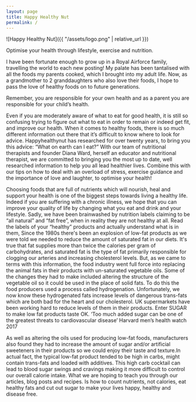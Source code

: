 ```yaml
---
layout: page
title: Happy Healthy Nut
permalink: /
---
```


![Happy Healthy Nut]({{ "/assets/logo.png" | relative_url }})

Optimise your health through lifestyle, exercise and nutrition.

I have been fortunate enough to grow up in a Royal Airforce family, travelling the world to each new posting! My palate has been tantalised with all the foods my parents cooked, which I brought into my adult life. Now, as a grandmother to 2 granddaughters who also love their foods, I hope to pass the love of healthy foods on to future generations.

Remember, you are responsible for your own health and as a parent you are responsible for your child’s health.  

Even if you are moderately aware of what to eat for good health, it is still so confusing trying to  figure out what to eat in order to remain or indeed get fit, and improve our health. When it comes to healthy foods, there is so much different  information out there that it’s difficult to know where to look for  advice. Happyhealthynut has researched for over twenty years, to bring you this advice: “What on earth can I eat?” With our team of nutritional therapists and founder Diana Ward, herself an educator and nutritional therapist, we are committed to bringing you the most up to date, well researched information to help you all lead healthier lives. Combine this with our tips on how to deal with an overload of stress, exercise guidance  and the importance of love and laughter, to optimise your health!

Choosing  foods that are full of nutrients which  will nourish, heal and support your health is one of the biggest steps towards living a healthy life. Indeed if you are suffering with a chronic illness, we hope that you can improve your quality of life by changing what you eat and drink and your lifestyle. 
Sadly, we have been brainwashed by nutrition labels claiming to be “all natural” and “fat free”, when in reality they are not healthy at all.
Read the labels of your “healthy” products and actually understand what is in them,
Since the 1980s there's been an explosion of low-fat products as we were told we needed to reduce the amount of saturated fat in our diets. It's true that fat supplies more than twice the calories per gram of carbohydrates, and saturated fat is the type of fat primarily responsible for clogging our arteries and increasing cholesterol levels. But, as we came to terms with this information, the food industry went full force into replacing the animal fats in their products with un-saturated vegetable oils. Some of the changes they had to make included altering the structure of the vegetable oil so it could be used in the place of solid fats. To do this the food producers used a process called hydrogenation.
Unfortunately, we now know these hydrogenated fats increase levels of dangerous trans-fats which are both bad for the heart and our cholesterol. UK supermarkets have been working hard to reduce levels of them in their products.
Enter SUGAR to make low fat products taste OK.
‘Too much added sugar can be one of the greatest threats to cardiovascular disease’ Harvard men’s health watch 2017
 
As well as altering the oils used for producing low-fat foods, manufacturers also found they had to increase the amount of sugar and/or artificial sweeteners in their products so we could enjoy their taste and texture.In actual fact, the typical low-fat product tended to be high in carbs, might contain trans-fats and loaded with additives. This high carb cocktail can lead to blood sugar swings and cravings making it more difficult to control our overall calorie intake. What we are hoping to teach you through our articles, blog posts and recipes. Is how to count nutrients, not calories, eat healthy fats and cut out sugar to make your lives happy, healthy and disease free.
